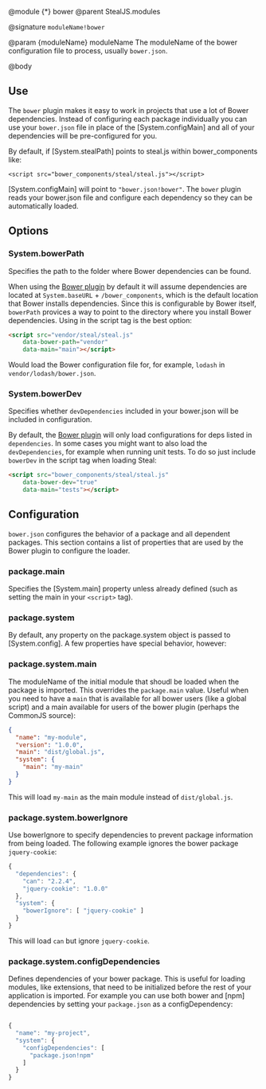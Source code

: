 @module {*} bower
@parent StealJS.modules

@signature `moduleName!bower`

@param {moduleName} moduleName The moduleName of the bower configuration file to
process, usually `bower.json`.

@body

## Use

The `bower` plugin makes it easy to work in projects that use a lot of Bower dependencies.
Instead of configuring each package individually you can use your `bower.json`
file in place of the [System.configMain] and all of your dependencies will be
pre-configured for you.

By default, if [System.stealPath] points to steal.js within bower_components like:

    <script src="bower_components/steal/steal.js"></script>

[System.configMain] will point to `"bower.json!bower"`. The `bower` plugin reads your
bower.json file and configure each dependency so they can be automatically loaded.

## Options

### System.bowerPath

Specifies the path to the folder where Bower dependencies can be found.

When using the [Bower plugin](https://github.com/bitovi/system-bower) by default it will assume dependencies are located at `System.baseURL` + `/bower_components`, which is the default location that Bower installs dependencies. Since this is configurable by Bower itself, `bowerPath` provices a way to point to the directory where you install Bower dependencies.  Using in the script tag is the best option:

```html
<script src="vendor/steal/steal.js"
	data-bower-path="vendor"
	data-main="main"></script>
```

Would load the Bower configuration file for, for example, `lodash` in `vendor/lodash/bower.json`.

### System.bowerDev

Specifies whether `devDependencies` included in your bower.json will be included in configuration.

By default, the [Bower plugin](https://github.com/bitovi/system-bower) will only load configurations for deps listed in `dependencies`. In some cases you might want to also load the `devDependencies`, for example when running unit tests. To do so just include `bowerDev` in the script tag when loading Steal:

```html
<script src="bower_components/steal/steal.js"
	data-bower-dev="true"
	data-main="tests"></script>
```

## Configuration

`bower.json` configures the behavior of a package and all dependent packages. This section
contains a list of properties that are used by the Bower plugin to configure the loader.

### package.main

Specifies the [System.main] property unless already defined (such as setting the main
in your `<script>` tag).

### package.system

By default, any property on the package.system object is passed to [System.config]. A few properties have special behavior, however:

### package.system.main

The moduleName of the initial module that shoudl be loaded when the package is imported. This overrides the `package.main` value. Useful when you need to have a `main` that is available for all bower users (like a global script) and a main available for users of the bower plugin (perhaps the CommonJS source):

```json
{
  "name": "my-module",
  "version": "1.0.0",
  "main": "dist/global.js",
  "system": {
    "main": "my-main"
  }
}
```

This will load `my-main` as the main module instead of `dist/global.js`.

### package.system.bowerIgnore

Use bowerIgnore to specify dependencies to prevent package information from being loaded. The following example ignores the bower package `jquery-cookie`:

```js
{
  "dependencies": {
    "can": "2.2.4",
    "jquery-cookie": "1.0.0"
  },
  "system": {
    "bowerIgnore": [ "jquery-cookie" ]
  }
}
```

This will load `can` but ignore `jquery-cookie`.

### package.system.configDependencies

Defines dependencies of your bower package. This is useful for loading modules,
like extensions, that need to be initialized before the rest of your application
is imported. For example you can use both bower and [npm] dependencies by setting
your `package.json` as a configDependency:

```js

{
  "name": "my-project",
  "system": {
    "configDependencies": [
      "package.json!npm"
    ]
  }
}
```

